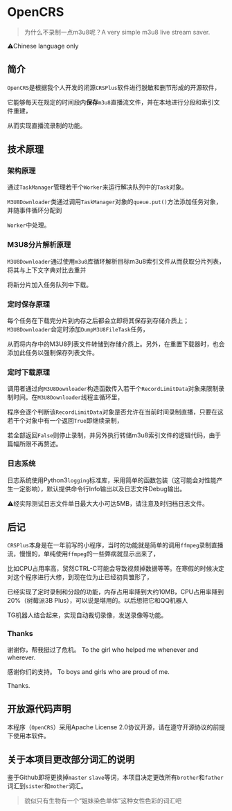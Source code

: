 # OpenCRS
> 为什么不录制一点m3u8呢？A very simple m3u8 live stream saver.

⚠Chinese language only

## 简介

`OpenCRS`是根据我个人开发的闭源`CRSPlus`软件进行脱敏和删节形成的开源软件，

它能够每天在规定的时间段内**保存**`m3u8`直播流文件，并在本地进行分段和索引文件重建，

从而实现直播流录制的功能。

## 技术原理

### 架构原理
通过`TaskManager`管理若干个`Worker`来运行解决队列中的`Task`对象。

`M3U8Downloader`类通过调用`TaskManager`对象的`queue.put()`方法添加任务对象，并随事件循环分配到

`Worker`中处理。

### M3U8分片解析原理
`M3U8Downloader`通过使用`m3u8`库循环解析目标m3u8索引文件从而获取分片列表，将其与上下文字典对比去重并

将新分片加入任务队列中下载。

### 定时保存原理
每个任务在下载完分片到内存之后都会立即将其保存到存储介质上；`M3U8Downloader`会定时添加`DumpM3U8FileTask`任务，

从而将内存中的M3U8列表文件转储到存储介质上。另外，在重置下载器时，也会添加此任务以强制保存列表文件。

### 定时下载原理
调用者通过向`M3U8Downloader`构造函数传入若干个`RecordLimitData`对象来限制录制时间。在`M3U8Downloader`线程主循环里，

程序会逐个判断该`RecordLimitData`对象是否允许在当前时间录制直播，只要在这若干个对象中有一个返回`True`即继续录制，

若全部返回`False`则停止录制，并另外执行转储m3u8索引文件的逻辑代码，由于篇幅所限不再赘述。

### 日志系统
日志系统使用Python3`logging`标准库，采用简单的函数包装（这可能会对性能产生一定影响），默认提供命令行Info输出以及日志文件Debug输出。

⚠经实际测试日志文件单日最大大小可达5MB，请注意及时归档日志文件。

## 后记
`CRSPlus`本身是在一年前写的小程序，当时的功能就是简单的调用`ffmpeg`录制直播流，慢慢的，单纯使用`ffmpeg`的一些弊病就显示出来了，

比如CPU占用率高，贸然CTRL-C可能会导致视频掉数据等等。在寒假的时候决定对这个程序进行大修，到现在位为止已经初具雏形了，

已经实现了定时录制和分段的功能，内存占用率降到大约10MB，CPU占用率降到20%（树莓派3B Plus），可以说是堪用的。以后想把它和QQ机器人

TG机器人结合起来，实现自动裁切录像，发送录像等功能。

### Thanks
谢谢你，帮我挺过了危机。 To the girl who helped me whenever and wherever.

感谢你们的支持。  To boys and girls who are proud of me.

Thanks.

## 开放源代码声明
本程序（`OpenCRS`）采用Apache License 2.0协议开源，请在遵守开源协议的前提下使用本软件。

## 关于本项目更改部分词汇的说明
鉴于Github即将更换掉`master` `slave`等词，本项目决定更改所有`brother`和`father`词汇到`sister`和`mother`词汇。

> 貌似只有生物有一个“姐妹染色单体”这种女性色彩的词汇吧

